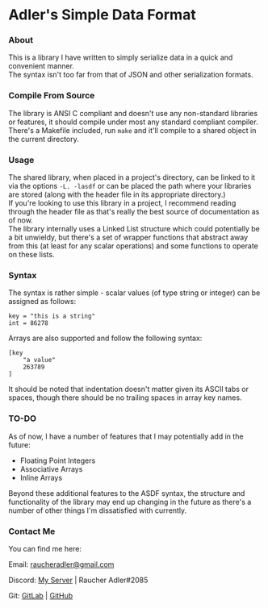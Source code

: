 # Adler's Simple Data Format

### About 
This is a library I have written to simply serialize data in a quick and convenient manner.\
The syntax isn't too far from that of JSON and other serialization formats.


### Compile From Source
The library is ANSI C compliant and doesn't use any non-standard libraries or features, it should compile under most any standard compliant compiler.\
There's a Makefile included, run `make` and it'll compile to a shared object in the current directory.


### Usage
The shared library, when placed in a project's directory, can be linked to it via the options `-L. -lasdf` or can be placed the path where your libraries are stored (along with the header file in its appropriate directory.)\
If you're looking to use this library in a project, I recommend reading through the header file as that's really the best source of documentation as of now.\
The library internally uses a Linked List structure which could potentially be a bit unwieldy, but there's a set of wrapper functions that abstract away from this (at least for any scalar operations) and some functions to operate on these lists.


### Syntax
The syntax is rather simple - scalar values (of type string or integer) can be assigned as follows:
```
key = "this is a string"
int = 86278
```
Arrays are also supported and follow the following syntax:
```
[key
    "a value"
    263789
]
```
It should be noted that indentation doesn't matter given its ASCII tabs or spaces, though there should be no trailing spaces in array key names.


### TO-DO
As of now, I have a number of features that I may potentially add in the future:
- Floating Point Integers
- Associative Arrays
- Inline Arrays

Beyond these additional features to the ASDF syntax, the structure and functionality of the library may end up changing in the future as there's a number of other things I'm dissatisfied with currently.


### Contact Me
You can find me here:

Email: raucheradler@gmail.com

Discord: [My Server](https://discord.gg/6GFQcFHjSK) | Raucher Adler#2085

Git: [GitLab](https://gitgud.io/RaucherAdler) | [GitHub](https://www.github.com/RaucherAdler)
